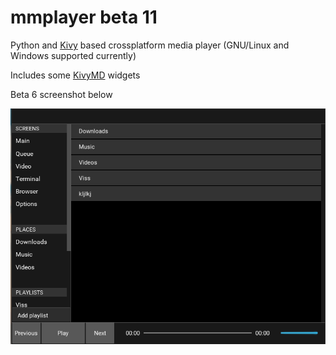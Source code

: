 # mmplayer beta 11
Python and [Kivy](https://kivy.org)
based crossplatform media player (GNU/Linux and Windows supported currently)    

Includes some [KivyMD](https://gitlab.com/kivymd/KivyMD) widgets
     
Beta 6 screenshot below     

![ScreenShot](https://github.com/Bakterija/mmplayer/blob/master/doc/screenshot.png)

